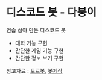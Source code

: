 # 디스코드 봇 - 다붕이

연습 삼아 만든 디스코드 봇
- 대화 기능 구현
- 간단한 게임 기능 구현
- 간단한 정보 보기 구현

참고자료 :
[토르봇](https://git.trashcan97.com/moonphase97/discordtohru),
[봇제작](https://blog.naver.com/huntingbear21/221646735340)
